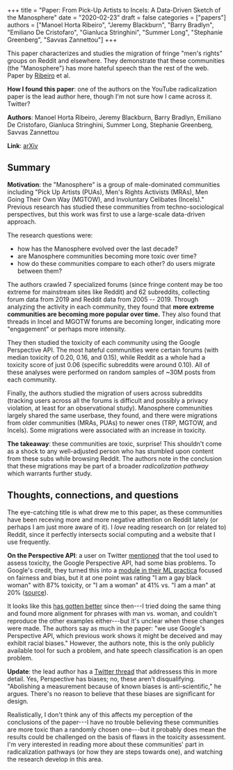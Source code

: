 +++
title = "Paper: From Pick-Up Artists to Incels: A Data-Driven Sketch of the Manosphere"
date = "2020-02-23"
draft = false
categories = ["papers"]
authors = ["Manoel Horta Ribeiro", "Jeremy Blackburn", "Barry Bradlyn", "Emiliano De Cristofaro", "Gianluca Stringhini", "Summer Long", "Stephanie Greenberg", "Savvas Zannettou"]
+++

This paper characterizes and studies the migration of fringe "men's rights" groups on Reddit and elsewhere. They demonstrate that these communities (the "Manosphere") has more hateful speech than the rest of the web. Paper by [Ribeiro](https://manoelhortaribeiro.github.io/) et al.

<!--more-->

**How I found this paper**: one of the authors on the YouTube radicalization paper is the lead author here, though I'm not sure how I came across it. Twitter?

**Authors**: Manoel Horta Ribeiro, Jeremy Blackburn, Barry Bradlyn, Emiliano De Cristofaro, Gianluca Stringhini, Summer Long, Stephanie Greenberg, Savvas Zannettou

**Link**: [arXiv](https://arxiv.org/abs/2001.07600)

## Summary
**Motivation**: the "Manosphere" is a group of male-dominated communities including "Pick Up Artists (PUAs), Men's Rights Activists (MRAs), Men Going Their Own Way (MGTOW), and Involuntary Celibates (Incels)." Previous research has studied these communities from techno-sociological perspectives, but this work was first to use a large-scale data-driven approach.

The research questions were:

 * how has the Manosphere evolved over the last decade?
 * are Manosphere communities becoming more toxic over time?
 * how do these communities compare to each other? do users migrate between them?

The authors crawled 7 specialized forums (since fringe content may be too extreme for mainstream sites like Reddit) and 62 subreddits, collecting forum data from 2019 and Reddit data from 2005 -- 2019. Through analyzing the activity in each community, they found that **more extreme communities are becoming more popular over time.** They also found that threads in Incel and MGOTW forums are becoming longer, indicating more "engagement" or perhaps more intensity.

They then studied the toxicity of each community using the Google Perspective API. The most hateful communities were certain forums (with median toxicity of 0.20, 0.16, and 0.15), while Reddit as a whole had a toxicity score of just 0.06 (specific subreddits were around 0.10). All of these analyses were performed on random samples of ~30M posts from each community.

Finally, the authors studied the migration of users across subreddits (tracking users across all the forums is difficult and possibly a privacy violation, at least for an observational study). Manosphere communities largely shared the same userbase, they found, and there were migrations from older communities (MRAs, PUAs) to newer ones (TRP, MGTOW, and Incels). Some migrations were associated with an increase in toxicity.

**The takeaway**: these communities are toxic, surprise! This shouldn't come as a shock to any well-adjusted person who has stumbled upon content from these subs while browsing Reddit. The authors note in the conclusion that these migrations may be part of a broader *radicalization pathway* which warrants further study.
 

## Thoughts, connections, and questions
The eye-catching title is what drew me to this paper, as these communities have been receving more and more negative attention on Reddit lately (or perhaps I am just more aware of it). I *love* reading research on (or related to) Reddit, since it perfectly intersects social computing and a website that I use frequently.

**On the Perspective API**: a user on Twitter [mentioned](https://twitter.com/c_j_pascoe/status/1227658201174142977) that the tool used to assess toxicity, the Google Perspective API, had some bias problems. To Google's credit, they turned this into a [module in their ML practica](https://developers.google.com/machine-learning/practica/fairness-indicators) focused on fairness and bias, but it at one point was rating "I am a gay black woman" with 87% toxicity, or "I am a woman" at 41% vs. "I am a man" at 20% ([source](https://twitter.com/jessamyn/status/900867154412699649)).

It looks like this [has gotten better](https://www.perspectiveapi.com/#/home) since then---I tried doing the same thing and found more alignment for phrases with man vs. woman, and couldn't reproduce the other examples either---but it's unclear when these changes were made. The authors say as much in the paper: "we use Google's Perspective API, which previous work shows it might be deceived and may exhibit racial biases." However, the authors note, this is the only publicly available tool for such a problem, and hate speech classification is an open problem.

**Update**: the lead author has a [Twitter thread](https://twitter.com/manoelribeiro/status/1230056471708172288) that addressess this in more detail. Yes, Perspective has biases; no, these aren't disqualifying. "Abolishing a measurement because of known biases is anti-scientific," he argues. There's no reason to believe that these biases are significant for design.

Realistically, I don't think any of this affects my perception of the conclusions of the paper---I have no trouble believing these communities are more toxic than a randomly chosen one---but it probably does mean the results could be challenged on the basis of flaws in the toxicity assessment. I'm very interested in reading more about these communities' part in radicalization pathways (or how they are steps towards one), and watching the research develop in this area.

